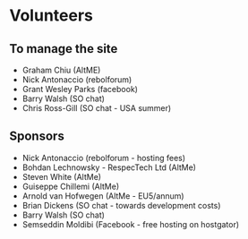 # Volunteers

## To manage the site

- Graham Chiu (AltME)
- Nick Antonaccio (rebolforum)
- Grant Wesley Parks (facebook)
- Barry Walsh (SO chat)
- Chris Ross-Gill (SO chat - USA summer)

## Sponsors

- Nick Antonaccio (rebolforum - hosting fees)
- Bohdan Lechnowsky - RespecTech Ltd (AltMe)
- Steven White (AltMe)
- Guiseppe Chillemi (AltMe)
- Arnold van Hofwegen (AltMe - EU5/annum)
- Brian Dickens (SO chat - towards development costs)
- Barry Walsh (SO chat)
- Semseddin Moldibi (Facebook - free hosting on hostgator)

